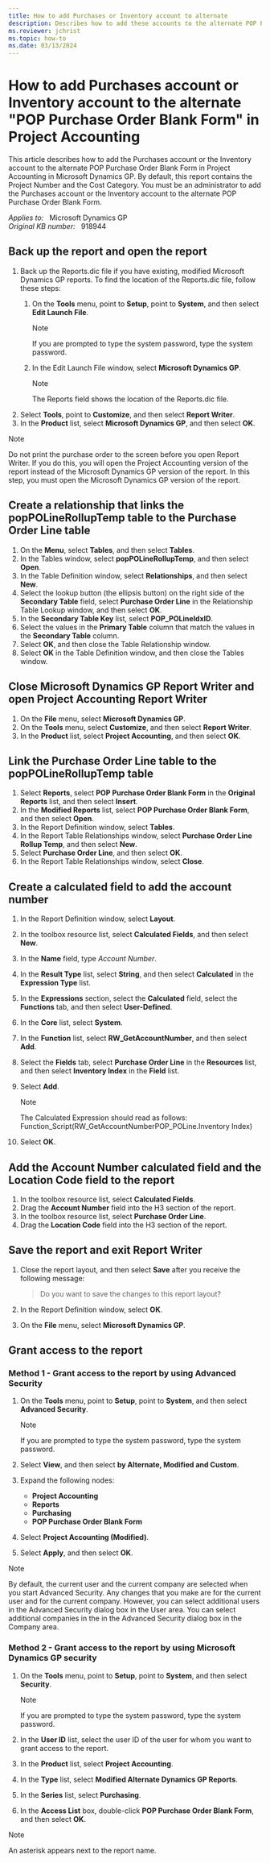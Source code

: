 ```yaml
---
title: How to add Purchases or Inventory account to alternate
description: Describes how to add these accounts to the alternate POP Purchase Order Blank Form. By default, this report contains the Project Number and the Cost Category. You must be an administrator to complete these steps.
ms.reviewer: jchrist
ms.topic: how-to
ms.date: 03/13/2024
---
```

# How to add Purchases account or Inventory account to the alternate "POP Purchase Order Blank Form" in Project Accounting

This article describes how to add the Purchases account or the Inventory account to the alternate POP Purchase Order Blank Form in Project Accounting in Microsoft Dynamics GP. By default, this report contains the Project Number and the Cost Category. You must be an administrator to add the Purchases account or the Inventory account to the alternate POP Purchase Order Blank Form.

_Applies to:_ &nbsp; Microsoft Dynamics GP  
_Original KB number:_ &nbsp; 918944

## Back up the report and open the report

1. Back up the Reports.dic file if you have existing, modified Microsoft Dynamics GP reports. To find the location of the Reports.dic file, follow these steps:
   1. On the **Tools** menu, point to **Setup**, point to **System**, and then select **Edit Launch File**.

        > [!NOTE]
        > If you are prompted to type the system password, type the system password.
   2. In the Edit Launch File window, select **Microsoft Dynamics GP**.

        > [!NOTE]
        > The Reports field shows the location of the Reports.dic file.
2. Select **Tools**, point to **Customize**, and then select **Report Writer**.
3. In the **Product** list, select **Microsoft Dynamics GP**, and then select **OK**.

> [!NOTE]
> Do not print the purchase order to the screen before you open Report Writer. If you do this, you will open the Project Accounting version of the report instead of the Microsoft Dynamics GP version of the report. In this step, you must open the Microsoft Dynamics GP version of the report.

## Create a relationship that links the popPOLineRollupTemp table to the Purchase Order Line table

1. On the **Menu**, select **Tables**, and then select **Tables**.
2. In the Tables window, select **popPOLineRollupTemp**, and then select **Open**.
3. In the Table Definition window, select **Relationships**, and then select **New**.
4. Select the lookup button (the ellipsis button) on the right side of the **Secondary Table** field, select **Purchase Order Line** in the Relationship Table Lookup window, and then select **OK**.
5. In the **Secondary Table Key** list, select **POP_POLineIdxID**.
6. Select the values in the **Primary Table** column that match the values in the **Secondary Table** column.
7. Select **OK**, and then close the Table Relationship window.
8. Select **OK** in the Table Definition window, and then close the Tables window.

## Close Microsoft Dynamics GP Report Writer and open Project Accounting Report Writer

1. On the **File** menu, select **Microsoft Dynamics GP**.
2. On the **Tools** menu, select **Customize**, and then select **Report Writer**.
3. In the **Product** list, select **Project Accounting**, and then select **OK**.

## Link the Purchase Order Line table to the popPOLineRollupTemp table

1. Select **Reports**, select **POP Purchase Order Blank Form** in the **Original Reports** list, and then select **Insert**.
2. In the **Modified Reports** list, select **POP Purchase Order Blank Form**, and then select **Open**.
3. In the Report Definition window, select **Tables**.
4. In the Report Table Relationships window, select **Purchase Order Line Rollup Temp**, and then select **New**.
5. Select **Purchase Order Line**, and then select **OK**.
6. In the Report Table Relationships window, select **Close**.

## Create a calculated field to add the account number

1. In the Report Definition window, select **Layout**.
2. In the toolbox resource list, select **Calculated Fields**, and then select **New**.
3. In the **Name** field, type *Account Number*.
4. In the **Result Type** list, select **String**, and then select **Calculated** in the **Expression Type** list.
5. In the **Expressions** section, select the **Calculated** field, select the **Functions** tab, and then select **User-Defined**.
6. In the **Core** list, select **System**.
7. In the **Function** list, select **RW_GetAccountNumber**, and then select **Add**.
8. Select the **Fields** tab, select **Purchase Order Line** in the **Resources** list, and then select **Inventory Index** in the **Field** list.
9. Select **Add**.

    > [!NOTE]
    > The Calculated Expression should read as follows:  
    > Function_Script(RW_GetAccountNumberPOP_POLine.Inventory Index)

10. Select **OK**.

## Add the Account Number calculated field and the Location Code field to the report

1. In the toolbox resource list, select **Calculated Fields**.
2. Drag the **Account Number** field into the H3 section of the report.
3. In the toolbox resource list, select **Purchase Order Line**.
4. Drag the **Location Code** field into the H3 section of the report.

## Save the report and exit Report Writer

1. Close the report layout, and then select **Save** after you receive the following message:

   > Do you want to save the changes to this report layout?

2. In the Report Definition window, select **OK**.
3. On the **File** menu, select **Microsoft Dynamics GP**.

## Grant access to the report

### Method 1 - Grant access to the report by using Advanced Security

1. On the **Tools** menu, point to **Setup**, point to **System**, and then select **Advanced Security**.

    > [!NOTE]
    > If you are prompted to type the system password, type the system password.
2. Select **View**, and then select **by Alternate, Modified and Custom**.
3. Expand the following nodes:
   - **Project Accounting**
   - **Reports**
   - **Purchasing**
   - **POP Purchase Order Blank Form**
4. Select **Project Accounting (Modified)**.
5. Select **Apply**, and then select **OK**.

> [!NOTE]
> By default, the current user and the current company are selected when you start Advanced Security. Any changes that you make are for the current user and for the current company. However, you can select additional users in the Advanced Security dialog box in the User area. You can select additional companies in the in the Advanced Security dialog box in the Company area.

### Method 2 - Grant access to the report by using Microsoft Dynamics GP security

1. On the **Tools** menu, point to **Setup**, point to **System**, and then select **Security**.

    > [!NOTE]
    > If you are prompted to type the system password, type the system password.
2. In the **User ID** list, select the user ID of the user for whom you want to grant access to the report.
3. In the **Product** list, select **Project Accounting**.
4. In the **Type** list, select **Modified Alternate Dynamics GP Reports**.
5. In the **Series** list, select **Purchasing**.
6. In the **Access List** box, double-click **POP Purchase Order Blank Form**, and then select **OK**.

> [!NOTE]
> An asterisk appears next to the report name.
